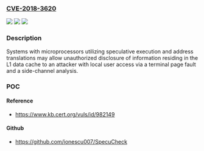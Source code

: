 ### [CVE-2018-3620](https://cve.mitre.org/cgi-bin/cvename.cgi?name=CVE-2018-3620)
![](https://img.shields.io/static/v1?label=Product&message=Multiple&color=blue)
![](https://img.shields.io/static/v1?label=Version&message=n%2Fa&color=blue)
![](https://img.shields.io/static/v1?label=Vulnerability&message=Information%20Disclosure&color=brighgreen)

### Description

Systems with microprocessors utilizing speculative execution and address translations may allow unauthorized disclosure of information residing in the L1 data cache to an attacker with local user access via a terminal page fault and a side-channel analysis.

### POC

#### Reference
- https://www.kb.cert.org/vuls/id/982149

#### Github
- https://github.com/ionescu007/SpecuCheck

